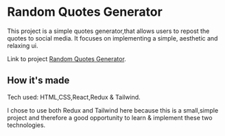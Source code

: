 # Random Quotes Generator

This project is a simple quotes generator,that allows users to repost the quotes to social media.
It focuses on implementing a simple, aesthetic and relaxing ui.

Link to project [Random Quotes Generator](https://cg-random-quote-generator.netlify.app/).

## How it's made

Tech used: HTML,CSS,React,Redux & Tailwind.

I chose to use both Redux and Tailwind here because this is a small,simple project and therefore a good opportunity to learn & implement these two technologies.
